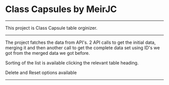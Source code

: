 # Class Capsules by MeirJC

---

This project is Class Capsule table orginizer.

---

The project fatches the data from API's.
2 API calls to get the initial data, merging it
and then another call to get the complete data set using ID's we got from the merged data we got before.

Sorting of the list is available clicking the relevant table heading.

Delete and Reset options available

---
